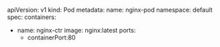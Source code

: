


apiVersion: v1
kind: Pod
metadata:
  name: nginx-pod
  namespace: default
spec:
  containers:
  - name: nginx-ctr
    image: nginx:latest
    ports:
    - containerPort:80
